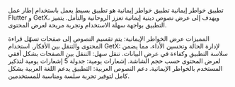تطبيق خواطر إيمانية
تطبيق خواطر إيمانية هو تطبيق بسيط يعمل باستخدام إطار عمل Flutter و GetX، ويهدف إلى عرض نصوص دينية إيمانية تعزز الروحانية والتأمل. يتميز التطبيق بواجهة سهلة الاستخدام وتجربة مريحة لعرض المحتوى.

المميزات
عرض الخواطر الإيمانية: يتم تقسيم النصوص إلى صفحات تسهّل قراءة المحتوى والتنقل بين الأفكار.
استخدام GetX: لإدارة الحالة وتحسين الأداء، مما يضمن سلاسة التطبيق وكفاءة في عرض البيانات.
تنقل سهل: التنقل بين الصفحات بشكل أفقي لعرض المحتوى حسب حجم الشاشة.
إشعارات يومية: جدولة 5 إشعارات يومية لتذكير المستخدم بالخواطر الإيمانية.
دعم النصوص العربية: التطبيق يدعم اللغة العربية بشكل كامل لتوفير تجربة سلسة ومناسبة للمستخدمين.
